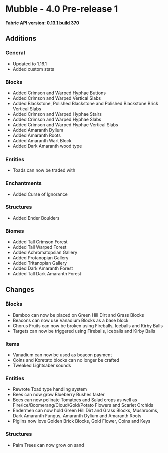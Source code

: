 # Mubble - 4.0 Pre-release 1
**Fabric API version: [0.13.1 build 370](https://www.curseforge.com/minecraft/mc-mods/fabric-api/files/2985289)**

## **Additions**
### **General**
+ Updated to 1.16.1
+ Added custom stats

### **Blocks**
+ Added Crimson and Warped Hyphae Buttons
+ Added Crimson and Warped Vertical Slabs
+ Added Blackstone, Polished Blackstone and Polished Blackstone Brick Vertical Slabs
+ Added Crimson and Warped Hyphae Stairs
+ Added Crimson and Warped Hyphae Slabs
+ Added Crimson and Warped Hyphae Vertical Slabs
+ Added Amaranth Dylium
+ Added Amaranth Roots
+ Added Amaranth Wart Block
+ Added Dark Amaranth wood type

### **Entities**
+ Toads can now be traded with

### **Enchantments**
+ Added Curse of Ignorance

### **Structures**
+ Added Ender Boulders

### **Biomes**
+ Added Tall Crimson Forest
+ Added Tall Warped Forest
+ Added Achromatopsian Gallery
+ Added Protanopian Gallery
+ Added Tritanopian Gallery
+ Added Dark Amaranth Forest
+ Added Tall Dark Amaranth Forest

## **Changes**
### **Blocks**
+ Bamboo can now be placed on Green Hill Dirt and Grass Blocks
+ Beacons can now use Vanadium Blocks as a base block
+ Chorus Fruits can now be broken using Fireballs, Iceballs and Kirby Balls
+ Targets can now be triggered using Fireballs, Iceballs and Kirby Balls

### **Items**
+ Vanadium can now be used as beacon payment
+ Coins and Koretato blocks can no longer be crafted
+ Tweaked Lightsaber sounds

### **Entities**
+ Rewrote Toad type handling system
+ Bees can now grow Blueberry Bushes faster
+ Bees can now polinate Tomatoes and Salad crops as well as Fire/Ice/Boomerang/Cloud/Gold/Potato Flowers and Scarlet Orchids
+ Endermen can now hold Green Hill Dirt and Grass Blocks, Mushrooms, Dark Amaranth Fungus, Amaranth Dylium and Amaranth Roots
+ Piglins now love Golden Brick Blocks, Gold Flower, Coins and Keys

### **Structures**
+ Palm Trees can now grow on sand